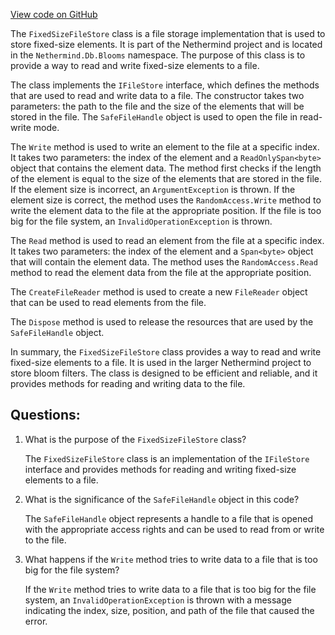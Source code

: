 [View code on GitHub](https://github.com/NethermindEth/nethermind/src/Nethermind/Nethermind.Db/Blooms/FixedSizeFileStore.cs)

The `FixedSizeFileStore` class is a file storage implementation that is used to store fixed-size elements. It is part of the Nethermind project and is located in the `Nethermind.Db.Blooms` namespace. The purpose of this class is to provide a way to read and write fixed-size elements to a file. 

The class implements the `IFileStore` interface, which defines the methods that are used to read and write data to a file. The constructor takes two parameters: the path to the file and the size of the elements that will be stored in the file. The `SafeFileHandle` object is used to open the file in read-write mode. 

The `Write` method is used to write an element to the file at a specific index. It takes two parameters: the index of the element and a `ReadOnlySpan<byte>` object that contains the element data. The method first checks if the length of the element is equal to the size of the elements that are stored in the file. If the element size is incorrect, an `ArgumentException` is thrown. If the element size is correct, the method uses the `RandomAccess.Write` method to write the element data to the file at the appropriate position. If the file is too big for the file system, an `InvalidOperationException` is thrown.

The `Read` method is used to read an element from the file at a specific index. It takes two parameters: the index of the element and a `Span<byte>` object that will contain the element data. The method uses the `RandomAccess.Read` method to read the element data from the file at the appropriate position.

The `CreateFileReader` method is used to create a new `FileReader` object that can be used to read elements from the file.

The `Dispose` method is used to release the resources that are used by the `SafeFileHandle` object.

In summary, the `FixedSizeFileStore` class provides a way to read and write fixed-size elements to a file. It is used in the larger Nethermind project to store bloom filters. The class is designed to be efficient and reliable, and it provides methods for reading and writing data to the file.
## Questions: 
 1. What is the purpose of the `FixedSizeFileStore` class?
    
    The `FixedSizeFileStore` class is an implementation of the `IFileStore` interface and provides methods for reading and writing fixed-size elements to a file.

2. What is the significance of the `SafeFileHandle` object in this code?
    
    The `SafeFileHandle` object represents a handle to a file that is opened with the appropriate access rights and can be used to read from or write to the file.

3. What happens if the `Write` method tries to write data to a file that is too big for the file system?
    
    If the `Write` method tries to write data to a file that is too big for the file system, an `InvalidOperationException` is thrown with a message indicating the index, size, position, and path of the file that caused the error.